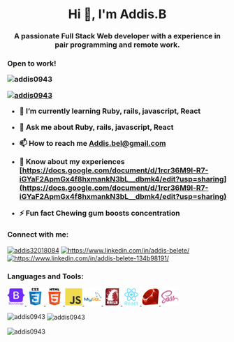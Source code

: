 <h1 align="center">Hi 👋, I'm Addis.B</h1>
<h3 align="center">A passionate Full Stack Web developer with a experience in pair programming and remote work.</h3>
<h3>Open to work!</>

<p align="left"> <img src="https://komarev.com/ghpvc/?username=addis0943&label=Profile%20views&color=0e75b6&style=flat" alt="addis0943" /> </p>

<p align="left"> <a href="https://github.com/ryo-ma/github-profile-trophy"><img src="https://github-profile-trophy.vercel.app/?username=addis0943" alt="addis0943" /></a> </p>

- 🌱 I’m currently learning **Ruby, rails, javascript, React**

- 💬 Ask me about **Ruby, rails, javascript, React**

- 📫 How to reach me **Addis.bel@gmail.com**

- 📄 Know about my experiences [https://docs.google.com/document/d/1rcr36M9l-R7-iGYaF2ApmGx4f8hxmankN3bL__dbmk4/edit?usp=sharing](https://docs.google.com/document/d/1rcr36M9l-R7-iGYaF2ApmGx4f8hxmankN3bL__dbmk4/edit?usp=sharing)

- ⚡ Fun fact **Chewing gum boosts concentration**



<h3 align="left">Connect with me:</h3>
<p align="left">
<a href="https://twitter.com/addis32018084" target="blank"><img align="center" src="https://cdn.jsdelivr.net/npm/simple-icons@3.0.1/icons/twitter.svg" alt="addis32018084" height="30" width="40" /></a>
<a href="https://linkedin.com/in/https://www.linkedin.com/in/addis-belete/" target="blank"><img align="center" src="https://cdn.jsdelivr.net/npm/simple-icons@3.0.1/icons/linkedin.svg" alt="https://www.linkedin.com/in/addis-belete/" height="30" width="40" /></a>
<a href="/https://www.linkedin.com/in/addis-belete-134b98191/" target="blank"><img align="center" src="https://cdn.jsdelivr.net/npm/simple-icons@3.0.1/icons/rss.svg" alt="https://www.linkedin.com/in/addis-belete-134b98191/" height="30" width="40" /></a>
</p>

<h3 align="left">Languages and Tools:</h3>
<p align="left"> <a href="https://getbootstrap.com" target="_blank"> <img src="https://raw.githubusercontent.com/devicons/devicon/master/icons/bootstrap/bootstrap-plain-wordmark.svg" alt="bootstrap" width="40" height="40"/> </a> <a href="https://www.w3schools.com/css/" target="_blank"> <img src="https://raw.githubusercontent.com/devicons/devicon/master/icons/css3/css3-original-wordmark.svg" alt="css3" width="40" height="40"/> </a> <a href="https://www.w3.org/html/" target="_blank"> <img src="https://raw.githubusercontent.com/devicons/devicon/master/icons/html5/html5-original-wordmark.svg" alt="html5" width="40" height="40"/> </a> <a href="https://developer.mozilla.org/en-US/docs/Web/JavaScript" target="_blank"> <img src="https://raw.githubusercontent.com/devicons/devicon/master/icons/javascript/javascript-original.svg" alt="javascript" width="40" height="40"/> </a> <a href="https://www.mysql.com/" target="_blank"> <img src="https://raw.githubusercontent.com/devicons/devicon/master/icons/mysql/mysql-original-wordmark.svg" alt="mysql" width="40" height="40"/> </a> <a href="https://rubyonrails.org" target="_blank"> <img src="https://raw.githubusercontent.com/devicons/devicon/master/icons/rails/rails-original-wordmark.svg" alt="rails" width="40" height="40"/> </a> <a href="https://reactjs.org/" target="_blank"> <img src="https://raw.githubusercontent.com/devicons/devicon/master/icons/react/react-original-wordmark.svg" alt="react" width="40" height="40"/> </a> <a href="https://www.ruby-lang.org/en/" target="_blank"> <img src="https://raw.githubusercontent.com/devicons/devicon/master/icons/ruby/ruby-original.svg" alt="ruby" width="40" height="40"/> </a> <a href="https://sass-lang.com" target="_blank"> <img src="https://raw.githubusercontent.com/devicons/devicon/master/icons/sass/sass-original.svg" alt="sass" width="40" height="40"/> </a> </p>

<p><img align="left" src="https://github-readme-stats.vercel.app/api/top-langs?username=addis0943&show_icons=true&locale=en&layout=compact" alt="addis0943" /></p>

<p>&nbsp;<img align="center" src="https://github-readme-stats.vercel.app/api?username=addis0943&show_icons=true&locale=en" alt="addis0943" /></p>

<p><img align="center" src="https://github-readme-streak-stats.herokuapp.com/?user=addis0943&" alt="addis0943" /></p>

